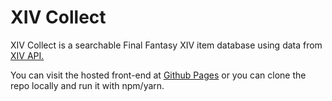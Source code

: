 # XIV Collect

XIV Collect is a searchable Final Fantasy XIV item database using data from [XIV API.](https://xivapi.com/)

You can visit the hosted front-end at [Github Pages](https://nicholascrandall.github.io/xivcollect/) or you can clone the repo locally and run it with npm/yarn.